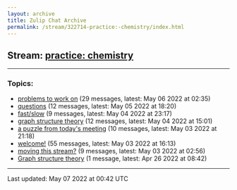 ```yaml
---
layout: archive
title: Zulip Chat Archive
permalink: /stream/322714-practice:-chemistry/index.html
---
```


## Stream: [practice: chemistry](https://mattecapu.github.io/ct-zulip-archive/stream/322714-practice:-chemistry/index.html)
---

### Topics:

* [problems to work on](topic/topic_problems.20to.20work.20on.html) (29 messages, latest: May 06 2022 at 02:35)
* [questions](topic/topic_questions.html) (12 messages, latest: May 05 2022 at 18:20)
* [fast/slow](topic/topic_fast.2Fslow.html) (9 messages, latest: May 04 2022 at 23:17)
* [graph structure theory](topic/topic_graph.20structure.20theory.html) (12 messages, latest: May 04 2022 at 15:01)
* [a puzzle from today's meeting](topic/topic_a.20puzzle.20from.20today's.20meeting.html) (10 messages, latest: May 03 2022 at 21:18)
* [welcome!](topic/topic_welcome!.html) (55 messages, latest: May 03 2022 at 16:13)
* [moving this stream?](topic/topic_moving.20this.20stream.3F.html) (9 messages, latest: May 03 2022 at 02:56)
* [Graph structure theory](topic/topic_Graph.20structure.20theory.html) (1 message, latest: Apr 26 2022 at 08:42)

<hr><p>Last updated: May 07 2022 at 00:42 UTC</p>